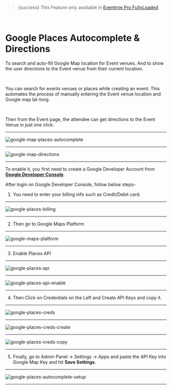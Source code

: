 > {success} This Feature only available in [Eventmie Pro FullyLoaded](https://classiebit.com/eventmie-pro-fullyloaded)

<br>

# Google Places Autocomplete & Directions

To search and auto-fill Google Map location for Event venues. And to show the user directions to the Event venue from their current location.

<br>

You can search for events venues or places while creating an event. This automates the process of manually entering the Event venue location and Google map lat-long.

<br>

Then from the Event page, the attendee can get directions to the Event Venue in just one click.

---

![google-map-places-autocomplete](/images/v2/EventmieProFullyLoadedV2.0/google-map-places-autocomplete.png "google-map-places-autocomplete")

---

![google-map-directions](/images/v2/EventmieProFullyLoadedV2.0/google-map-directions.png "google-map-directions")

---

To enable it, you first need to create a Google Developer Account from **[Google Developer Console](https://console.cloud.google.com/)**.

After login on Google Developer Console, follow below steps-

1. You need to enter your billing info such as Credit/Debit card.

---

![google-places-billing](/images/fullyloaded/google-places-billing.png "google-places-billing")

---

2. Then go to Google Maps Platform

---

![google-maps-platform](/images/fullyloaded/google-maps-platform.png "google-maps-platform")

---

3. Enable Places API

---

![google-places-api](/images/fullyloaded/google-places-api.png "google-places-api")

---

![google-places-api-enable](/images/fullyloaded/google-places-api-enable.png "google-places-api-enable")

---

4. Then Click on Credentials on the Left and Create API Keys and copy it.

---

![google-places-creds](/images/fullyloaded/google-places-creds.png "google-places-creds")

---

![google-places-creds-create](/images/fullyloaded/google-places-creds-create.png "google-places-creds-create")

---

![google-places-creds-copy](/images/fullyloaded/google-places-creds-copy.png "google-places-creds-copy")

---

5. Finally, go to Admin Panel -> Settings -> Apps and paste the API Key into Google Map Key and hit **Save Settings**.

---

![google-places-autocomplete-setup](/images/v2/EventmieProFullyLoadedV2.0/google-places-autocomplete-setup.png "google-places-autocomplete-setup")

---
